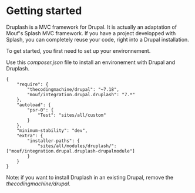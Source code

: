 Getting started
===============

Druplash is a MVC framework for Drupal. It is actually an adaptation of Mouf's Splash MVC framework.
If you have a project developped with Splash, you can completely reuse your code, right into a Drupal installation.  

To get started, you first need to set up your environnement.

Use this *composer.json* file to install an environement with Drupal and Druplash.

	{
	    "require": {
	        "thecodingmachine/drupal": "~7.18",
	        "mouf/integration.drupal.druplash": "7.*"
	    },
	    "autoload": {
	        "psr-0": {
	            "Test": "sites/all/custom"
	        }
	    },
	    "minimum-stability": "dev",
	    "extra": {
	        "installer-paths": {
	            "sites/all/modules/druplash/": ["mouf/integration.drupal.druplash-drupalmodule"]
	        }
	    }
	}

Note: if you want to install Druplash in an existing Drupal, remove the *thecodingmachine/drupal*.
